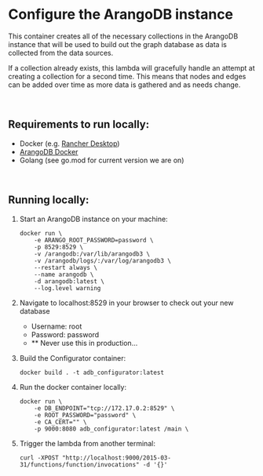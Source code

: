# Configure the ArangoDB instance

This container creates all of the necessary collections in the ArangoDB instance that will be used to build out 
the graph database as data is collected from the data sources.

If a collection already exists, this lambda will gracefully handle an attempt at creating a collection for a second time. 
This means that nodes and edges can be added over time as more data is gathered and as needs change.

<br />

## Requirements to run locally:

- Docker (e.g. [Rancher Desktop](https://rancherdesktop.io/))
- [ArangoDB Docker](https://hub.docker.com/_/arangodb )
- Golang (see go.mod for current version we are on)

<br />

## Running locally:

1. Start an ArangoDB instance on your machine: <br />
    ```
    docker run \
        -e ARANGO_ROOT_PASSWORD=password \
        -p 8529:8529 \
        -v /arangodb:/var/lib/arangodb3 \
        -v /arangodb/logs/:/var/log/arangodb3 \
        --restart always \
        --name arangodb \
        -d arangodb:latest \
        --log.level warning
    ```

1. Navigate to localhost:8529 in your browser to check out your new database
    - Username: root
    - Password: password
    - ** Never use this in production...

1. Build the Configurator container: <br />
    ```
    docker build . -t adb_configurator:latest
    ```


1. Run the docker container locally: <br />
    ```
    docker run \
        -e DB_ENDPOINT="tcp://172.17.0.2:8529" \
        -e ROOT_PASSWORD="password" \
        -e CA_CERT="" \
        -p 9000:8080 adb_configurator:latest /main \
    ```


1. Trigger the lambda from another terminal: <br />
    ```
    curl -XPOST "http://localhost:9000/2015-03-31/functions/function/invocations" -d '{}'
    ```
